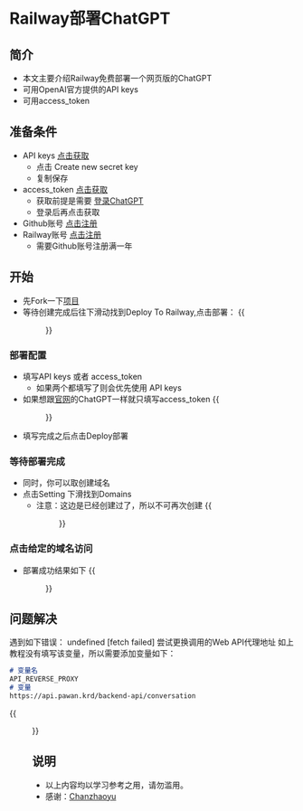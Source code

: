 # Railway部署ChatGPT

## 简介
- 本文主要介绍Railway免费部署一个网页版的ChatGPT
- 可用OpenAI官方提供的API keys
- 可用access_token
## 准备条件
- API keys [点击获取](https://platform.openai.com/account/api-keys)
  - 点击 Create new secret key
  - 复制保存
- access_token [点击获取](https://chat.openai.com/api/auth/session)
  - 获取前提是需要 [登录ChatGPT](https://chat.openai.com)
  - 登录后再点击获取
- Github账号 [点击注册](https://github.com/signup)
- Railway账号 [点击注册](https://vercel.com/signup)
  - 需要Github账号注册满一年
## 开始
- 先Fork一下[项目](https://github.com/Chanzhaoyu/chatgpt-web)
- 等待创建完成后往下滑动找到Deploy To Railway,点击部署：
{{<figure src="/images/gpt-deploy-web/one.png">}}
### 部署配置
- 填写API keys 或者 access_token
  - 如果两个都填写了则会优先使用 API keys
- 如果想跟[官网](https://chat.openai.com)的ChatGPT一样就只填写access_token
{{<figure src="/images/gpt-deploy-web/two.png" width="60%">}}
- 填写完成之后点击Deploy部署
### 等待部署完成
- 同时，你可以取创建域名
- 点击Setting 下滑找到Domains
  - 注意：这边是已经创建过了，所以不可再次创建
{{<figure src="/images/gpt-deploy-web/three.png" width="60%">}}
### 点击给定的域名访问
- 部署成功结果如下
{{<figure src="/images/gpt-deploy-web/four.png" width="80%">}}
## 问题解决
遇到如下错误：
undefined
[fetch failed]
尝试更换调用的Web API代理地址
如上教程没有填写该变量，所以需要添加变量如下：
```markdown
# 变量名
API_REVERSE_PROXY
# 变量
https://api.pawan.krd/backend-api/conversation
```
{{<figure src="/images/gpt-deploy-web/varialbles-setting-one.png" width="60%">}}
## 说明
- 以上内容均以学习参考之用，请勿滥用。
- 感谢：[Chanzhaoyu](https://github.com/Chanzhaoyu/chatgpt-web)
